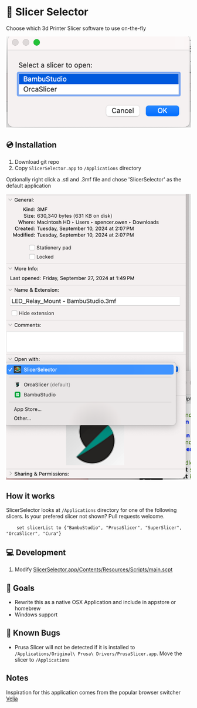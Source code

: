 #  🍰 Slicer Selector


Choose which 3d Printer Slicer software to use on-the-fly

![](/img/example1.png)


## 💿 Installation

1. Download git repo
2. Copy `SlicerSelector.app` to `/Applications` directory


Optionally right click a .stl and .3mf file and chose 'SlicerSelector' as the default application

![](./img/default_app.png)


## How it works

SlicerSelector looks at `/Applications` directory for one of the following slicers. 
Is your prefered slicer not shown? Pull requests welcome. 

```
	set slicerList to {"BambuStudio", "PrusaSlicer", "SuperSlicer", "OrcaSlicer", "Cura"}
```


## 💻 Development

1. Modify [SlicerSelector.app/Contents/Resources/Scripts/main.scpt](./SlicerSelector.app/Contents/Resources/Scripts/main.scpt)


## 🥅 Goals

- Rewrite this as a native OSX Application and include in appstore or homebrew
- Windows support

## 🐛 Known Bugs

- Prusa Slicer will not be detected if it is installed to `/Applications/Original\ Prusa\ Drivers/PrusaSlicer.app`. Move the slicer to `/Applications`

## Notes

Inspiration for this application comes from the popular browser switcher [Velja](https://sindresorhus.com/velja)
